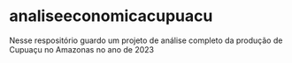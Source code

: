 # analiseeconomicacupuacu
 Nesse respositório guardo um projeto de análise completo da produção de Cupuaçu no Amazonas no ano de 2023
